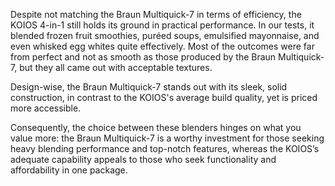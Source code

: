 Despite not matching the Braun Multiquick-7 in terms of efficiency, the KOIOS 4-in-1 still holds its ground in practical performance. In our tests, it blended frozen fruit smoothies, puréed soups, emulsified mayonnaise, and even whisked egg whites quite effectively. Most of the outcomes were far from perfect and not as smooth as those produced by the Braun Multiquick-7, but they all came out with acceptable textures. 

Design-wise, the Braun Multiquick-7 stands out with its sleek, solid construction, in contrast to the KOIOS's average build quality, yet is priced more accessible. 

Consequently, the choice between these blenders hinges on what you value more: the Braun Multiquick-7 is a worthy investment for those seeking heavy blending performance and top-notch features, whereas the KOIOS’s adequate capability appeals to those who seek functionality and affordability in one package.